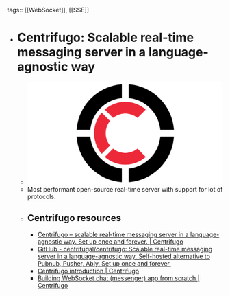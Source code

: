 tags:: [[WebSocket]], [[SSE]]

- # Centrifugo: Scalable real-time messaging server in a language-agnostic way
	- ![centrifugo.png](../assets/centrifugo_1700994609161_0.png)
	- Most performant open-source real-time server with support for lot of protocols.
	- ## Centrifugo resources
		- [Centrifugo – scalable real-time messaging server in a language-agnostic way. Set up once and forever. | Centrifugo](https://centrifugal.dev/)
		- [GitHub - centrifugal/centrifugo: Scalable real-time messaging server in a language-agnostic way. Self-hosted alternative to Pubnub, Pusher, Ably. Set up once and forever.](https://github.com/centrifugal/centrifugo)
		- [Centrifugo introduction | Centrifugo](https://centrifugal.dev/docs/getting-started/introduction)
		- [Building WebSocket chat (messenger) app from scratch | Centrifugo](https://centrifugal.dev/docs/tutorial/intro)